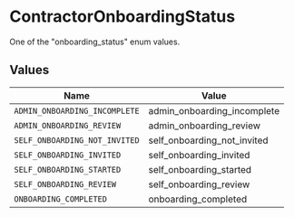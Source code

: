 # ContractorOnboardingStatus

One of the "onboarding_status" enum values.


## Values

| Name                          | Value                         |
| ----------------------------- | ----------------------------- |
| `ADMIN_ONBOARDING_INCOMPLETE` | admin_onboarding_incomplete   |
| `ADMIN_ONBOARDING_REVIEW`     | admin_onboarding_review       |
| `SELF_ONBOARDING_NOT_INVITED` | self_onboarding_not_invited   |
| `SELF_ONBOARDING_INVITED`     | self_onboarding_invited       |
| `SELF_ONBOARDING_STARTED`     | self_onboarding_started       |
| `SELF_ONBOARDING_REVIEW`      | self_onboarding_review        |
| `ONBOARDING_COMPLETED`        | onboarding_completed          |